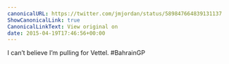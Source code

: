 ```yaml
---
canonicalURL: https://twitter.com/jmjordan/status/589847664839131137
ShowCanonicalLink: true
CanonicalLinkText: View original on
date: 2015-04-19T17:46:56+00:00
---
```

I can’t believe I’m pulling for Vettel. #BahrainGP
